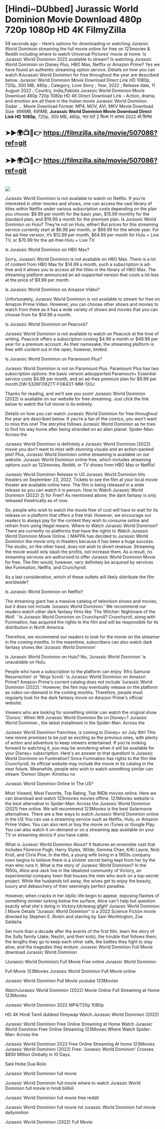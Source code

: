 # [Hindi~DUbbed] Jurassic World Dominion Movie Download 480p 720p 1080p HD 4K FilmyZilla


59 seconds ago - Here’s options for downloading or watching Jurassic World Dominion streaming the full movie online for free on 123movies & Reddit including where to watch Universal Pictures’ movie at home. Is Jurassic World Dominion 2022 available to stream? Is watching Jurassic World Dominion on Disney Plus, HBO Max, Netflix or Amazon Prime? Yes we have found an authentic streaming option service. Details on how you can watch #Jurassic World Dominion for free throughout the year are described below. Jurassic World Dominion Movie Download Direct Link HD 1080p, 720p, 300 MB, 480p ; Category, Love Story ; Year, 2022 ; Release date, 11 August 2022 ; Country, India,Pakista Jurassic World Dominion Movie Download 480p 720p 1080p HD 4K Direct Download Link – Action, drama, and emotion are all there in the Indian movie Jurassic World Dominion. Gadar ...
Movie Download Format: MP4, MOV, AVI, MKV
Movie Download Size: 496MB, 691MB, **Jurassic World Dominion Movie Download Direct Link HD 1080p**, 720p, 300 MB, 480p, गदर पार्ट 2 फिल्म 11 अगस्त 2022 को सिनेमा

## ➤►🌍📺📱👉   https://filmzilla.site/movie/507086?ref=git

## ➤►🌍📺📱👉   https://filmzilla.site/movie/507086?ref=git

#

<img src="https://image.tmdb.org/t/p/w780//698FjyzLdpgXmUSr63LaRwblTmx.jpg" />

Jurassic World Dominion is not available to watch on Netflix. If you’re interested in other movies and shows, one can access the vast library of titles within Netflix under various subscription costs depending on the plan you choose: $9.99 per month for the basic plan, $15.99 monthly for the standard plan, and $19.99 a month for the premium plan. Is Jurassic World Dominion on Hulu? They’re not on Hulu, either! But prices for this streaming service currently start at $6.99 per month, or $69.99 for the whole year. For the ad-free version, it’s $12.99 per month, $64.99 per month for Hulu + Live TV, or $70.99 for the ad-free Hulu + Live TV.

Is Jurassic World Dominion on HBO Max?

Sorry, Jurassic World Dominion is not available on HBO Max. There is a lot of content from HBO Max for $14.99 a month, such a subscription is ad- free and it allows you to access all the titles in the library of HBO Max. The streaming platform announced an ad-supported version that costs a lot less at the price of $9.99 per month.

Is Jurassic World Dominion on Amazon Video?

Unfortunately, Jurassic World Dominion is not available to stream for free on Amazon Prime Video. However, you can choose other shows and movies to watch from there as it has a wide variety of shows and movies that you can choose from for $14.99 a month.

Is Jurassic World Dominion on Peacock?

Jurassic World Dominion is not available to watch on Peacock at the time of writing. Peacock offers a subscription costing $4.99 a month or $49.99 per year for a premium account. As their namesake, the streaming platform is free with content out in the open, however, limited.

Is Jurassic World Dominion on Paramount Plus?

Jurassic World Dominion is not on Paramount Plus. Paramount Plus has two subscription options: the basic version adsupported Paramount+ Essential service costs $4.99 per month, and an ad-free premium plan for $9.99 per month.DW-532KFO627T-FO643T-MM-120J

Thanks for reading, and we'll see you soon! Jurassic World Dominion (2022) is available on our website for free streaming. Just click the link below to watch the full movie in its entirety.

Details on how you can watch Jurassic World Dominion for free throughout the year are described below. If you're a fan of the comics, you won't want to miss this one! The storyline follows Jurassic World Dominion as he tries to find his way home after being stranded on an alien planet. Spider-Man: Across the

Jurassic World Dominion is definitely a Jurassic World Dominion (2022) movie you don't want to miss with stunning visuals and an action-packed plot! Plus, Jurassic World Dominion online streaming is available on our website. Jurassic World Dominion online free, which includes streaming options such as 123movies, Reddit, or TV shows from HBO Max or Netflix!

Jurassic World Dominion Release in US Jurassic World Dominion hits theaters on September 23, 2022. Tickets to see the film at your local movie theater are available online here. The film is being released in a wide release so you can watch it in person. How to Watch Jurassic World Dominion (2022) 2) for Free? As mentioned above, the dark fantasy is only released theatrically as of now.

So, people who wish to watch the movie free of cost will have to wait for its release on a platform that offers a free trial. However, we encourage our readers to always pay for the content they wish to consume online and refrain from using illegal means. Where to Watch Jurassic World Dominion? There are currently no platforms that have the rights to Watch Jurassic World Dominion Movie Online. ) MAPPA has decided to Jurassic World Dominion the movie only in theaters because it has been a huge success. The studio, on the other hand, does not wish to divert revenue. Streaming the movie would only slash the profits, not increase them. As a result, no streaming services are authorized to offer Jurassic World Dominion Movie for free. The film would, however, very definitely be acquired by services like Funimation, Netflix, and Crunchyroll.

As a last consideration, which of these outlets will likely distribute the film worldwide?

Is Jurassic World Dominion on Netflix?

The streaming giant has a massive catalog of television shows and movies, but it does not include 'Jurassic World Dominion.' We recommend our readers watch other dark fantasy films like 'The Witcher: Nightmare of the Wolf. ' Is Jurassic World Dominion on Crunchyroll? Crunchyroll, along with Funimation, has acquired the rights to the film and will be responsible for its distribution in North America.

Therefore, we recommend our readers to look for the movie on the streamer in the coming months. In the meantime, subscribers can also watch dark fantasy shows like 'Jurassic World Dominion'

Is Jurassic World Dominion on Hulu? No, 'Jurassic World Dominion' is unavailable on Hulu.

People who have a subscription to the platform can enjoy 'Afro Samurai Resurrection' or 'Ninja Scroll.' Is Jurassic World Dominion on Amazon Prime? Amazon Prime's current catalog does not include 'Jurassic World Dominion (2022).' However, the film may eventually release on the platform as video-on-demand in the coming months. Therefore, people must regularly look for the dark fantasy movie on Amazon Prime's official website.

Viewers who are looking for something similar can watch the original show 'Dororo.' When Will Jurassic World Dominion Be on Disney+? Jurassic World Dominion , the latest installment in the Spider-Man: Across the

Jurassic World Dominion franchise, is coming to Disney+ on July 8th! This new movie promises to be just as exciting as the previous ones, with plenty of action and adventure to keep viewers entertained. If you're looking forward to watching it, you may be wondering when it will be available for your Disney+ subscription. Here's an answer to that question! Is Jurassic World Dominion on Funimation? Since Funimation has rights to the film like Crunchyroll, its official website may include the movie in its catalog in the near future. Meanwhile, people who wish to watch something similar can stream 'Demon Slayer: Kimetsu no

Jurassic World Dominion Online In The US?

Most Viewed, Most Favorite, Top Rating, Top IMDb movies online. Here we can download and watch 123movies movies offline. 123Movies website is the best alternative to Spider-Man: Across the Jurassic World Dominion (2021) free online. We will recommend 123Movies is the best Solarmovie alternatives. There are a few ways to watch Jurassic World Dominion online in the US You can use a streaming service such as Netflix, Hulu, or Amazon Prime Video. You can also rent or buy the movie on iTunes or Google Play. You can also watch it on-demand or on a streaming app available on your TV or streaming device if you have cable.

What is Jurassic World Dominion About? It features an ensemble cast that includes Florence Pugh, Harry Styles, Wilde, Gemma Chan, KiKi Layne, Nick Kroll, and Chris Pine. In the film, a young wife living in a 1950s company town begins to believe there is a sinister secret being kept from her by the man who runs it. What is the story of Jurassic World Dominion? In the 1950s, Alice and Jack live in the idealized community of Victory, an experimental company town that houses the men who work on a top-secret project. While the husbands toil away, the wives get to enjoy the beauty, luxury and debauchery of their seemingly perfect paradise.

However, when cracks in her idyllic life begin to appear, exposing flashes of something sinister lurking below the surface, Alice can't help but question exactly what she's doing in Victory.tdctewsg gfghf Jurassic World Dominion | Movie Details "Jurassic World Dominion" is a 2022 Science Fiction movie directed by Stephen E. Rivkin and starring by Sam Worthington, Zoe Saldaña.

Set more than a decade after the events of the first film, learn the story of the Sully family (Jake, Neytiri, and their kids), the trouble that follows them, the lengths they go to keep each other safe, the battles they fight to stay alive, and the tragedies they endure. Jurassic World Dominion Full Movie download Jurassic World Dominion

(Jurassic World Dominion) Full Movie Free online Jurassic World Dominion

Full Movie 123Movies Jurassic World Dominion Full Movie online

Jurassic World Dominion Full Movie youtube 123Movies

WatchJurassic World Dominion (2022) Movie Online Full Streaming at Home 123Movies

Jurassic World Dominion 2022 MP4/720p 1080p

HD 4K Hindi Tamil dubbed filmywap Watch Jurassic World Dominion (2022)

Jurassic World Dominion Free Online Streaming at Home Watch Jurassic World Dominion Free Online Streaming 123Movies Where Watch Spider-Man: Across the

Jurassic World Dominion 2022 Free Online Streaming At home 123Movies Jurassic World Dominion (2022) Free: 'Jurassic World Dominion' Crosses $850 Million Globally in 10 Days.

Sale Hobe Dua Roilo

Jurassic World Dominion full movie

Jurassic World Dominion full movie where to watch Jurassic World Dominion full movie in hindi bilibili

Jurassic World Dominion full movie free reddit

Jurassic World Dominion full movie hd Jurassic World Dominion full movie dailymotion

Jurassic World Dominion (2022) Full Movie